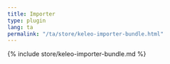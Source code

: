 ```yaml
---
title: Importer
type: plugin
lang: ta
permalink: "/ta/store/keleo-importer-bundle.html" 
---
```


{% include store/keleo-importer-bundle.md %}
